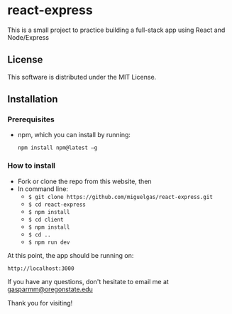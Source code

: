 # react-express
This is a small project to practice building a full-stack app using React and Node/Express

## License
This software is distributed under the MIT License.

## Installation

### Prerequisites
- npm, which you can install by running: 

    ```npm install npm@latest –g```

### How to install
* Fork or clone the repo from this website, then
* In command line:
  * ```$ git clone https://github.com/miguelgas/react-express.git```
  * ```$ cd react-express```
  * ```$ npm install```
  * ```$ cd client```
  * ```$ npm install```
  * ```$ cd ..```
  * ```$ npm run dev```

 At this point, the app should be running on:

 ```http://localhost:3000```

 If you have any questions, don't hesitate to email me at gasparmm@oregonstate.edu

 Thank you for visiting! 